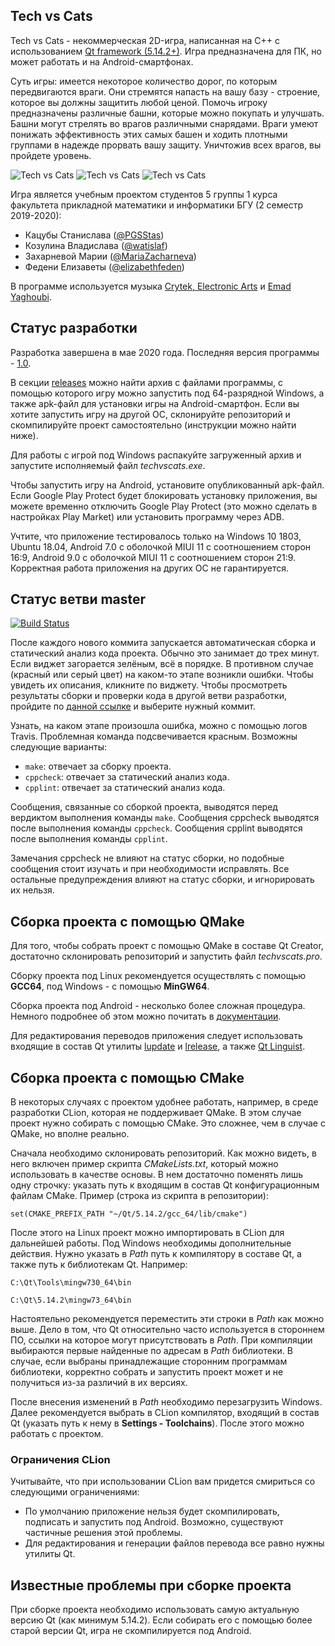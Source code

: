 ## Tech vs Cats

Tech vs Cats - некоммерческая 2D-игра, написанная на C++ с использованием 
[Qt framework (5.14.2+)](https://www.qt.io). Игра предназначена для ПК, но может
работать и на Android-смартфонах.

Суть игры: имеется некоторое количество дорог, по которым передвигаются враги. 
Они стремятся напасть на вашу базу - строение, которое вы должны защитить любой 
ценой. Помочь игроку предназначены различные башни, которые можно покупать и 
улучшать. Башни могут стрелять во врагов различными снарядами. Враги умеют 
понижать эффективность этих самых башен и ходить плотными группами в надежде 
прорвать вашу защиту. Уничтожив всех врагов, вы пройдете уровень.

![Tech vs Cats](https://user-images.githubusercontent.com/50747082/82308029-e18fdf00-99c9-11ea-9d93-37e21cefe14e.jpg)
![Tech vs Cats](https://user-images.githubusercontent.com/50747082/82308024-dfc61b80-99c9-11ea-9a8d-86e3129171bd.jpg)
![Tech vs Cats](https://user-images.githubusercontent.com/50747082/82308025-e05eb200-99c9-11ea-9e92-ae4ce10affcb.jpg)

Игра является учебным проектом студентов 5 группы 1 курса факультета
прикладной математики и информатики БГУ (2 семестр 2019-2020): 
* Кацубы Станислава ([@PGSStas](https://github.com/PGSStas))
* Козулина Владислава ([@watislaf](https://github.com/watislaf))
* Захарневой Марии ([@MariaZacharneva](https://github.com/MariaZacharneva))
* Федени Елизаветы ([@elizabethfeden](https://github.com/elizabethfeden))

В программе используется музыка 
[Crytek, Electronic Arts](https://www.crytek.com) и
[Emad Yaghoubi](https://emadyaghoubi.com).


## Статус разработки

Разработка завершена в мае 2020 года. Последняя версия программы - 
[1.0](https://github.com/PGSStas/techvscats/tree/1.0).

В секции [releases](https://github.com/PGSStas/techvscats/releases/tag/1.0.0) 
можно найти архив с файлами программы, с помощью которого игру можно 
запустить под 64-разрядной Windows, а также apk-файл для установки игры на
Android-смартфон. Если вы хотите запустить игру на другой ОС, склонируйте
репозиторий и скомпилируйте проект самостоятельно (инструкции можно найти
ниже). 

Для работы с игрой под Windows распакуйте загруженный архив и запустите
исполняемый файл *techvscats.exe*. 

Чтобы запустить игру на Android, установите опубликованный apk-файл. Если
Google Play Protect будет блокировать установку приложения, вы можете временно
отключить Google Play Protect (это можно сделать в настройках Play Market) или
установить программу через ADB.

Учтите, что приложение тестировалось только на Windows 10 1803, Ubuntu 18.04,
Android 7.0 с оболочкой MIUI 11 c соотношением сторон 16:9, 
Android 9.0 с оболочкой MIUI 11 c соотношением сторон 21:9. Корректная работа 
приложения на других ОС не гарантируется.

## Статус ветви master

[![Build Status](https://travis-ci.com/PGSStas/techvscats.svg?token=CVB2tNy7bYfWKHbaNP1q&branch=master)](https://travis-ci.com/PGSStas/techvscats)

После каждого нового коммита запускается автоматическая сборка и статический 
анализ кода проекта. Обычно это занимает до трех минут. Если виджет загорается
зелёным, всё в порядке. В противном случае (красный или серый цвет) на
каком-то этапе возникли ошибки. Чтобы увидеть их описания, кликните по виджету.
Чтобы просмотреть результаты сборки и проверки кода в другой ветви разработки,
пройдите по [данной ссылке](https://travis-ci.com/github/PGSStas/techvscats/branches)
 и выберите нужный коммит.

Узнать, на каком этапе произошла ошибка, можно с помощью логов Travis. 
Проблемная команда подсвечивается красным. Возможны следующие варианты:
* `make`: отвечает за сборку проекта.
* `cppcheck`: отвечает за статический анализ кода.
* `cpplint`: отвечает за статический анализ кода.

Сообщения, связанные со сборкой проекта, выводятся перед вердиктом выполнения
команды `make`. Сообщения cppcheck выводятся после выполнения команды 
`cppcheck`. Сообщения cpplint выводятся после выполнения команды `cpplint`. 

Замечания cppcheck не влияют на статус сборки, но подобные сообщения стоит 
изучать и при необходимости исправлять. Все остальные предупреждения влияют 
на статус сборки, и игнорировать их нельзя.

## Сборка проекта с помощью QMake

Для того, чтобы собрать проект с помощью QMake в составе Qt Creator, 
достаточно склонировать репозиторий и запустить файл *techvscats.pro*. 

Сборку проекта под Linux рекомендуется осуществлять с помощью **GCC64**, под
Windows - с помощью **MinGW64**.

Сборка проекта под Android - несколько более сложная процедура. Немного
подробнее об этом можно почитать в
[документации](https://doc.qt.io/qt-5/android-getting-started.html).

Для редактирования переводов приложения следует использовать входящие в состав
Qt утилиты [lupdate](https://doc.qt.io/qt-5/linguist-manager.html#using-lupdate)
и [lrelease](https://doc.qt.io/qt-5/linguist-manager.html#using-lrelease), а
также [Qt Linguist](https://doc.qt.io/qt-5/qtlinguist-index.html).

## Сборка проекта с помощью CMake

В некоторых случаях с проектом удобнее работать, например, в среде разработки
CLion, которая не поддерживает QMake. В этом случае проект нужно собирать с
помощью CMake. Это сложнее, чем в случае с QMake, но вполне реально.

Сначала необходимо склонировать репозиторий. Как можно видеть, в него включен
пример скрипта *CMakeLists.txt*, который можно использовать в качестве основы.
В нем достаточно поменять лишь одну строчку: указать путь к входящим в состав
Qt конфигурационным файлам CMake. Пример (строка из скрипта в репозитории):

`set(CMAKE_PREFIX_PATH "~/Qt/5.14.2/gcc_64/lib/cmake")`

После этого на Linux проект можно импортировать в CLion для дальнейшей работы.
Под Windows необходимы дополнительные действия. Нужно указать в *Path*
путь к компилятору в составе Qt, а также путь к библиотекам Qt. Например:

`C:\Qt\Tools\mingw730_64\bin`

`C:\Qt\5.14.2\mingw73_64\bin`

Настоятельно рекомендуется переместить эти строки в *Path* как можно 
выше. Дело в том, что Qt относительно часто используется в стороннем
ПО, ссылки на которое могут присутствовать в *Path*. При компиляции выбираются
первые найденные по адресам в *Path* библиотеки. В случае, если выбраны
принадлежащие сторонним программам библиотеки, корректно собрать и запустить
проект может и не получиться из-за различий в их версиях.

После внесения изменений в *Path* необходимо перезагрузить Windows. Далее
рекомендуется выбрать в CLion компилятор, входящий в состав Qt (указать путь к 
нему в **Settings - Toolchains**). После этого можно работать с проектом.

### Ограничения CLion

Учитывайте, что при использовании CLion вам придется смириться со следующими
ограничениями:
* По умолчанию приложение нельзя будет скомпилировать, подписать и запустить
под Android. Возможно, существуют частичные решения этой проблемы.
* Для редактирования и генерации файлов перевода все равно нужны утилиты
Qt.

## Известные проблемы при сборке проекта

При сборке проекта необходимо использовать самую актуальную
версию Qt (как минимум 5.14.2). Если собирать его с помощью более старой
версии Qt, игра не скомпилируется под Android.
